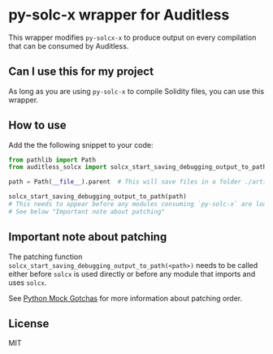 # py-solc-x wrapper for Auditless

This wrapper modifies `py-solcx-x` to produce output on every compilation that can be consumed by Auditless.

## Can I use this for my project

As long as you are using `py-solc-x` to compile Solidity files, you can use this wrapper.

## How to use

Add the the following snippet to your code:

```python
from pathlib import Path
from auditless_solcx import solcx_start_saving_debugging_output_to_path

path = Path(__file__).parent  # This will save files in a folder ./artifacts/build-info

solcx_start_saving_debugging_output_to_path(path)
# This needs to appear before any modules consuming `py-solc-x` are loaded
# See below "Important note about patching"
```

## Important note about patching

The patching function `solcx_start_saving_debugging_output_to_path(<path>)` needs to be called either before
`solcx` is used directly or before any module that imports and uses `solcx`.

See [Python Mock Gotchas](https://alexmarandon.com/articles/python_mock_gotchas/) for more information about patching
order.

## License

MIT
